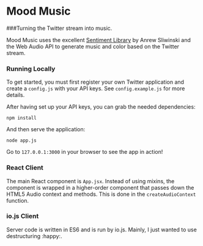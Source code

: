 # Mood Music
###Turning the Twitter stream into music.

Mood Music uses the excellent [Sentiment Library](https://github.com/thisandagain/sentiment) by Anrew Sliwinski and the Web Audio API to generate music and color based on the Twitter stream.

### Running Locally

To get started, you must first register your own Twitter application and create a `config.js` with your API keys. See `config.example.js` for more details.

After having set up your API keys, you can grab the needed dependencies:

    npm install

And then serve the application:

    node app.js
  
Go to `127.0.0.1:3000` in your browser to see the app in action!

### React Client

The main React component is `App.jsx`. Instead of using mixins, the component is wrapped in a higher-order component that passes down the HTML5 Audio context and methods. This is done in the `createAudioContext` function.

### io.js Client

Server code is written in ES6 and is run by io.js. Mainly, I just wanted to use destructuring :happy:.